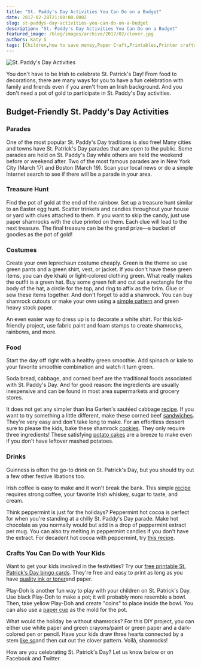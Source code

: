 ```yaml
---
title: "St. Paddy's Day Activities You Can Do on a Budget"
date: 2017-02-28T21:00:00.000Z
slug: st-paddys-day-activities-you-can-do-on-a-budget
description: "St. Paddy's Day Activities You Can Do on a Budget"
featured_image: /blog/images/archive/2017/02/clover.jpg
authors: Katy S
tags: [Children,how to save money,Paper Craft,Printables,Printer crafts,St. Patrick's Day Bingo Cards,holidays,DIY,food]
---
```


![St. Paddy's Day Activities](/blog/images/clover.jpg "shamrock")

You don't have to be Irish to celebrate St. Patrick's Day! From food to decorations, there are many ways for you to have a fun celebration with family and friends even if you aren't from an Irish background. And you don't need a pot of gold to participate in St. Paddy's Day activities.  

## Budget-Friendly St. Paddy's Day Activities 

### Parades

One of the most popular St. Paddy's Day traditions is also free! Many cities and towns have St. Patrick's Day parades that are open to the public. Some parades are held on St. Paddy's Day while others are held the weekend before or weekend after. Two of the most famous parades are in New York City (March 17) and Boston (March 19). Scan your local news or do a simple Internet search to see if there will be a parade in your area.

### Treasure Hunt

Find the pot of gold at the end of the rainbow. Set up a treasure hunt similar to an Easter egg hunt. Scatter trinkets and candies throughout your house or yard with clues attached to them. If you want to skip the candy, just use paper shamrocks with the clue printed on them. Each clue will lead to the next treasure. The final treasure can be the grand prize—a bucket of goodies as the pot of gold! 

### Costumes

Create your own leprechaun costume cheaply. Green is the theme so use green pants and a green shirt, vest, or jacket. If you don't have these green items, you can dye khaki or light-colored clothing green. What really makes the outfit is a green hat. Buy some green felt and cut out a rectangle for the body of the hat, a circle for the top, and ring to affix as the brim. Glue or sew these items together. And don't forget to add a shamrock. You can buy shamrock cutouts or make your own using a [simple pattern](https://www.enchantedlearning.com/crafts/stpatrick/templates/) and green heavy stock paper. 

An even easier way to dress up is to decorate a white shirt. For this kid-friendly project, use fabric paint and foam stamps to create shamrocks, rainbows, and more.

### Food 

Start the day off right with a healthy green smoothie. Add spinach or kale to your favorite smoothie combination and watch it turn green.

Soda bread, cabbage, and corned beef are the traditional foods associated with St. Paddy's Day. And for good reason: the ingredients are usually inexpensive and can be found in most area supermarkets and grocery stores. 

It does not get any simpler than Ina Garten's sautéed cabbage [recipe](https://www.foodnetwork.com/recipes/ina-garten/sauteed-cabbage-recipe). If you want to try something a little different, make these corned beef [sandwiches](https://www.pillsbury.com/recipes/corned-beef-biscuit-sandwiches/0f655fb5-768e-4170-bda3-7d7d5a83c640). They're very easy and don't take long to make. For an effortless dessert sure to please the kids, bake these shamrock [cookies](https://www.pillsbury.com/holidays-celebrations/more-holiday-ideas/super-easy-3-ingredient-shamrock-cookies). They only require three ingredients! These satisfying [potato cakes](https://www.foodnetwork.com/recipes/food-network-kitchen/irish-potato-cakes-recipe) are a breeze to make even if you don't have leftover mashed potatoes. 

### Drinks

Guinness is often the go-to drink on St. Patrick's Day, but you should try out a few other festive libations too.

Irish coffee is easy to make and it won't break the bank. This simple [recipe](https://www.rd.com/food/easy-irish-coffee/) requires strong coffee, your favorite Irish whiskey, sugar to taste, and cream.

Think peppermint is just for the holidays? Peppermint hot cocoa is perfect for when you're standing at a chilly St. Paddy's Day parade. Make hot chocolate as you normally would but add in a drop of peppermint extract per mug. You can also try melting in peppermint candies if you don't have the extract. For decadent hot cocoa with peppermint, try [this recipe](https://www.tasteofhome.com/recipes/peppermint-hot-chocolate). 

### Crafts You Can Do with Your Kids

Want to get your kids involved in the festivities? Try our [free printable St. Patrick's Day bingo cards](https://blog.compandsave.com/2014/03/printable-st-patricks-day-bingo-cards.html). They're free and easy to print as long as you have [quality ink or toner](https://www.compandsave.com/)and paper. 

Play-Doh is another fun way to play with your children on St. Patrick's Day. Use black Play-Doh to make a pot; it will probably more resemble a bowl. Then, take yellow Play-Doh and create "coins" to place inside the bowl. You can also use a [paper cup](https://www.kinderart.com/seasons/potogold.shtml) as the mold for the pot. 

What would the holiday be without shamrocks? For this DIY project, you can either use white paper and green crayons/paint or green paper and a dark-colored pen or pencil. Have your kids draw three hearts connected by a stem [like so](https://www.kinderart.com/seasons/heartshamrocks.shtml)and then cut out the clover pattern. Voilà, shamrocks!

How are you celebrating St. Patrick's Day? Let us know below or on Facebook and Twitter.